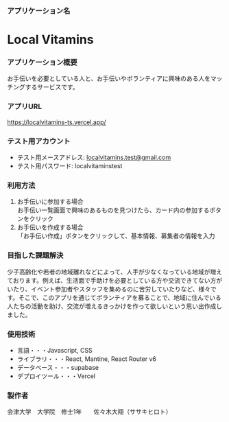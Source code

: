 ### アプリケーション名
# Local Vitamins
### アプリケーション概要  
お手伝いを必要としている人と、お手伝いやボランティアに興味のある人をマッチングするサービスです。
### アプリURL
https://localvitamins-ts.vercel.app/
### テスト用アカウント
* テスト用メースアドレス: localvitamins.test@gmail.com
* テスト用パスワード: localvitaminstest
### 利用方法
1. お手伝いに参加する場合  
   お手伝い一覧画面で興味のあるものを見つけたら、カード内の参加するボタンをクリック
2. お手伝いを作成する場合  
   「お手伝い作成」ボタンをクリックして、基本情報、募集者の情報を入力
### 目指した課題解決
少子高齢化や若者の地域離れなどによって、人手が少なくなっている地域が増えております。例えば、生活面で手助けを必要としている方や交流できてない方がいたり、イベント参加者やスタッフを集めるのに苦労していたりなど、様々です。そこで、このアプリを通じてボランティアを募ることで、地域に住んでいる人たちの活動を助け、交流が増えるきっかけを作って欲しいという思い出作成しました。
### 使用技術
* 言語・・・Javascript, CSS
* ライブラリ・・・React, Mantine, React Router v6
* データベース・・・supabase
* デプロイツール・・・Vercel
### 製作者
会津大学　大学院　修士1年　　佐々木大翔（ササキヒロト）
